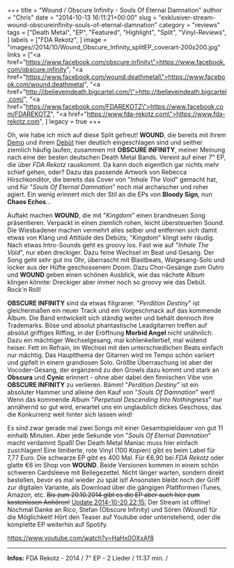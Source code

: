 +++
title = "Wound / Obscure Infinity - Souls Of Eternal Damnation"
author = "Chris"
date = "2014-10-13 16:11:21+00:00"
slug = "exklusiver-stream-wound-obscureinfinity-souls-of-eternal-damnation"
category = "reviews"
tags = ["Death Metal", "EP", "Featured", "Highlight", "Split", "Vinyl-Reviews", ]
labels = ["FDA Rekotz", ]
image = "images//2014/10/Wound_Obscure_Infinity_splitEP_coverart-200x200.jpg"
links = ["<a href=\"https://www.facebook.com/obscure.infinity\">https://www.facebook.com/obscure.infinity</a>", "<a href=\"https://www.facebook.com/wound.deathmetal\">https://www.facebook.com/wound.deathmetal</a>", "<a href=\"http://ibelieveindeath.bigcartel.com/\">http://ibelieveindeath.bigcartel.com/</a>", "<a href=\"https://www.facebook.com/FDAREKOTZ\">https://www.facebook.com/FDAREKOTZ</a>", "<a href=\"https://www.fda-rekotz.com\">https://www.fda-rekotz.com</a>", ]
legacy = true
+++

Oh, wie habe ich mich auf diese Split gefreut! **WOUND**, die bereits mit ihrem <a href="http://necroslaughter.de/2012/06/wound-confess-to-filth-demo-mmxii/" title="Wound – Confess To Filth – Demo MMXII">Demo</a> und ihrem <a href="http://necroslaughter.de/2013/07/wound-inhale-the-void/" title="Wound – Inhale The Void">Debüt</a> hier deutlich eingeschlagen sind und seither ziemlich häufig laufen, zusammen mit **OBSCURE INFINITY**, meiner Meinung nach eine der besten deutschen Death Metal Bands. Vereint auf einer 7" EP, die über _FDA Rekotz_ rauskommt. Da kann doch eigentlich gar nichts mehr schief gehen, oder? Dazu das passende Artwork von Rebecca Hirschkonditor, die bereits das Cover von "_Inhale The Void_" gemacht hat, und für "_Souls Of Eternal Damnation_" noch mal archaischer und roher agiert. Ein wenig erinnert mich der Stil an die EPs von **Bloody Sign**, nun **Chaos Echos**...

Auftakt machen **WOUND**, die mit "_Kingdom_" einen brandneuen Song präsentieren. Verpackt in einen ziemlich rohen, leicht übersteuerten Sound. Die Wiesbadener machen vermehrt alles selber und entfernen sich damit etwas von Klang und Attitüde des Debüts; "_Kingdom_" klingt sehr räudig. Nach etwas Intro-Sounds geht es groovy los. Fast wie auf "_Inhale The Void_", nur eben dreckiger. Dazu feine Wechsel im Beat und Gesang. Der Song geht sehr gut ins Ohr, überrascht mit Blastbeats, Walgesang-Solo und locker aus der Hüfte geschossenem Doom. Dazu Chor-Gesänge zum Outro und **WOUND** geben einen schönen Ausblick, wie das nächste Album klingen könnte: Dreckiger aber immer noch so groovy wie das Debüt. Rock'n Roll!

**OBSCURE INFINITY** sind da etwas filigraner. "_Perdition Destiny_" ist gleichermaßen ein neuer Track und ein Vorgeschmack auf das kommende Album. Die Band entwickelt sich ständig weiter und behält dennoch ihre Trademarks. Böse und absolut phantastische Leadgitarren treffen auf absolut griffiges Riffing, in der Eröffnung **Morbid Angel** nicht unähnlich. Dazu ein mächtiger Wechselgesang, mal kohlenkellertief, mal wütend heiser. Fett im Refrain, im Wechsel mit den unterschiedlichen Beats einfach nur mächtig. Das Hauptthema der Gitarren wird im Tempo schön variiert und gipfelt in einem grandiosen Solo.
Größte Überraschung ist aber der Vocoder-Gesang, der ergänzend zu den Growls dazu kommt und stark an **Obscura** und **Cynic** erinnert - ohne aber dabei den finnischen Vibe von **OBSCURE INFINITY** zu verlieren. Bämm! "_Perdition Destiny_" ist ein absoluter Hammer und alleine den Kauf von "_Souls Of Damnation_" wert! Wenn das kommende Album "_Perpetual Descending Into Nothingness_" nur annähernd so gut wird, erwartet uns ein unglaublich dickes Geschoss, das die Konkurrenz weit hinter sich lassen wird!

Es sind zwar gerade mal zwei Songs mit einer Gesamtspieldauer von gut 11 einhalb Minuten. Aber jede Sekunde von "_Souls Of Eternal Damnation_" macht verdammt Spaß! Der Death Metal Maniac muss hier einfach zuschlagen! Eine limitierte, rote Vinyl (100 Kopien) gibt es beim Label für 7,77 Euro. Die schwarze EP gibt es 400 Mal. Für €6,90 bei _FDA Rekotz_ oder glatte €6 im Shop von **WOUND**. Beide Versionen kommen in einem schön schweren Cardsleeve mit Beilegezettel. Nicht länger warten, sondern direkt bestellen, bevor es mal wieder zu spät ist! Ansonsten bleibt noch der Griff zur digitalen Variante, als Download über die gängigen Plattformen iTunes, Amazon, etc. <del datetime="2014-10-20T20:13:40+00:00">Bis zum 20.10.2014 gibt es die EP aber auch hier zum kostenlosen Anhören!</del>
<ins datetime="2014-10-20T20:13:40+00:00">Update 2014-10-20 22:15:</ins> Der Stream ist offline! Nochmal Danke an Rico, Stefan (Obscure Infinity) und Sören (Wound) für die Möglichkeit! Hört den Teaser auf Youtube oder untenstehend, oder die komplette EP weiterhin auf Spotify.

https://www.youtube.com/watch?v=HaHx0OXxAf8



---
**Infos:**
FDA Rekotz - 2014 / 
7" EP - 2 Lieder / 11:37 min. / 
